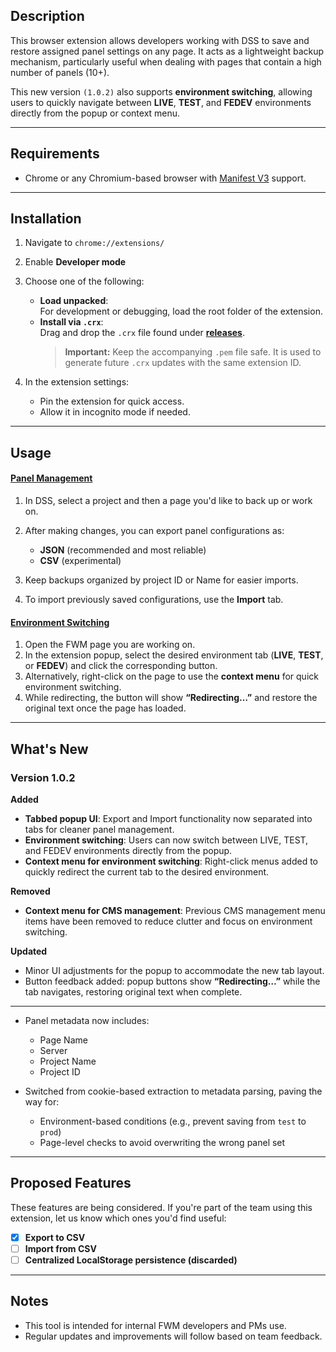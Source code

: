 ## Description

This browser extension allows developers working with DSS to save and restore assigned panel settings on any page. It acts as a lightweight backup mechanism, particularly useful when dealing with pages that contain a high number of panels (10+).

This new version `(1.0.2)` also supports **environment switching**, allowing users to quickly navigate between **LIVE**, **TEST**, and **FEDEV** environments directly from the popup or context menu.

---

## Requirements

- Chrome or any Chromium-based browser with [Manifest V3](https://developer.chrome.com/docs/extensions/mv3/intro/) support.
---

## Installation

1. Navigate to `chrome://extensions/`
2. Enable **Developer mode**
3. Choose one of the following:

   - **Load unpacked**:  
      For development or debugging, load the root folder of the extension.
   - **Install via `.crx`**:  
      Drag and drop the `.crx` file found under [**releases**](https://github.com/barhoune/dss_extension/releases).  
      > **Important:** Keep the accompanying `.pem` file safe. It is used to generate future `.crx` updates with the same extension ID.

4. In the extension settings:

   - Pin the extension for quick access.
   - Allow it in incognito mode if needed.

---

## Usage

#### <u>Panel Management</u>

1. In DSS, select a project and then a page you'd like to back up or work on.
2. After making changes, you can export panel configurations as:

   - **JSON** (recommended and most reliable)
   - **CSV** (experimental)

3. Keep backups organized by project ID or Name for easier imports.
4. To import previously saved configurations, use the **Import** tab.

#### <u>Environment Switching</u>

1. Open the FWM page you are working on.
2. In the extension popup, select the desired environment tab (**LIVE**, **TEST**, or **FEDEV**) and click the corresponding button.
3. Alternatively, right-click on the page to use the **context menu** for quick environment switching.
4. While redirecting, the button will show **“Redirecting…”** and restore the original text once the page has loaded.

---

## What's New

### Version 1.0.2

**Added**

- **Tabbed popup UI**: Export and Import functionality now separated into tabs for cleaner panel management.
- **Environment switching**: Users can now switch between LIVE, TEST, and FEDEV environments directly from the popup.
- **Context menu for environment switching**: Right-click menus added to quickly redirect the current tab to the desired environment.

**Removed**

- **Context menu for CMS management**: Previous CMS management menu items have been removed to reduce clutter and focus on environment switching.

**Updated**

- Minor UI adjustments for the popup to accommodate the new tab layout.
- Button feedback added: popup buttons show **“Redirecting…”** while the tab navigates, restoring original text when complete.

---

- Panel metadata now includes:

  - Page Name
  - Server
  - Project Name
  - Project ID

- Switched from cookie-based extraction to metadata parsing, paving the way for:

  - Environment-based conditions (e.g., prevent saving from `test` to `prod`)
  - Page-level checks to avoid overwriting the wrong panel set

---

## Proposed Features

These features are being considered. If you're part of the team using this extension, let us know which ones you'd find useful:

- [x] **Export to CSV**
- [ ] **Import from CSV**
- [ ] **Centralized LocalStorage persistence (discarded)**

---

## Notes

- This tool is intended for internal FWM developers and PMs use.
- Regular updates and improvements will follow based on team feedback.
